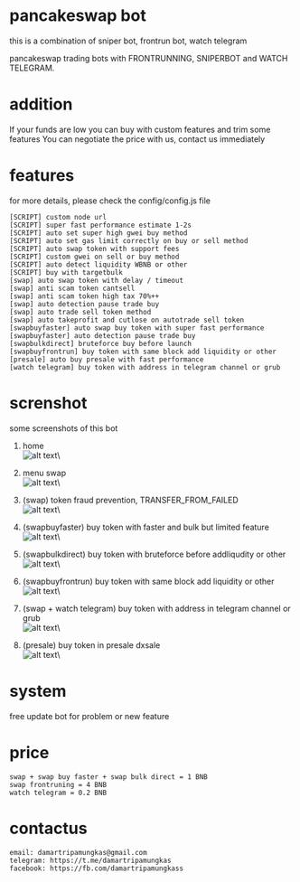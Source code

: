 # pancakeswap bot

this is a combination of sniper bot, frontrun bot, watch telegram

pancakeswap trading bots with FRONTRUNNING, SNIPERBOT and WATCH TELEGRAM.

# addition
If your funds are low you can buy with custom features and trim some features
You can negotiate the price with us, contact us immediately

# features
for more details, please check the config/config.js file
```
[SCRIPT] custom node url
[SCRIPT] super fast performance estimate 1-2s
[SCRIPT] auto set super high gwei buy method
[SCRIPT] auto set gas limit correctly on buy or sell method
[SCRIPT] auto swap token with support fees
[SCRIPT] custom gwei on sell or buy method
[SCRIPT] auto detect liquidity WBNB or other
[SCRIPT] buy with targetbulk
[swap] auto swap token with delay / timeout
[swap] anti scam token cantsell
[swap] anti scam token high tax 70%++
[swap] auto detection pause trade buy
[swap] auto trade sell token method
[swap] auto takeprofit and cutlose on autotrade sell token
[swapbuyfaster] auto swap buy token with super fast performance
[swapbuyfaster] auto detection pause trade buy
[swapbulkdirect] bruteforce buy before launch
[swapbuyfrontrun] buy token with same block add liquidity or other
[presale] auto buy presale with fast performance
[watch telegram] buy token with address in telegram channel or grub
```

# screnshot
some screenshots of this bot

1. home\
![alt text](https://github.com/damartripamungkas/pancakeswap-bot/blob/main/images/home.jpg?raw=true)\

2. menu swap\
![alt text](https://github.com/damartripamungkas/pancakeswap-bot/blob/main/images/menuswap.jpg?raw=true)\

3. (swap) token fraud prevention, TRANSFER_FROM_FAILED\
![alt text](https://github.com/damartripamungkas/pancakeswap-bot/blob/main/images/swap.jpg?raw=true)\

4. (swapbuyfaster) buy token with faster and bulk but limited feature\
![alt text](https://github.com/damartripamungkas/pancakeswap-bot/blob/main/images/swapfaster.jpg?raw=true)\

5. (swapbulkdirect) buy token with bruteforce before addliqudity or other\
![alt text](https://github.com/damartripamungkas/pancakeswap-bot/blob/main/images/swapbulkdirect.jpg?raw=true)\

6. (swapbuyfrontrun) buy token with same block add liquidity or other\
![alt text](https://github.com/damartripamungkas/pancakeswap-bot/blob/main/images/swapfrontrun.jpg?raw=true)\

7. (swap + watch telegram) buy token with address in telegram channel or grub\
![alt text](https://github.com/damartripamungkas/pancakeswap-bot/blob/main/images/swapwatchtelegram.jpg?raw=true)\

8. (presale) buy token in presale dxsale\
![alt text](https://github.com/damartripamungkas/pancakeswap-bot/blob/main/images/presale.jpg?raw=true)\

# system
free update bot for problem or new feature

# price
```
swap + swap buy faster + swap bulk direct = 1 BNB
swap frontruning = 4 BNB
watch telegram = 0.2 BNB
```

# contactus
```
email: damartripamungkas@gmail.com
telegram: https://t.me/damartripamungkas
facebook: https://fb.com/damartripamungkass
```
